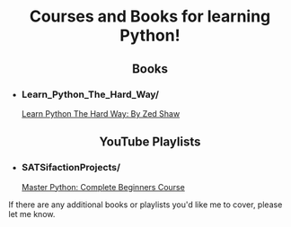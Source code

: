 # <p align="center">Courses and Books for learning Python!</p>

## <p align="center">Books</p>

- ### Learn_Python_The_Hard_Way/
  [Learn Python The Hard Way: By Zed Shaw](https://learncodethehardway.org/python/)

## <p align="center">YouTube Playlists<p>

- ### SATSifactionProjects/

  [Master Python: Complete Beginners Course](https://www.youtube.com/watch?v=ULjBqldL1F8&list=PLM30lSIwxWOijsnA2Fr1PPGkOiCaDaRod)

If there are any additional books or playlists you'd like me to cover, please let me know.

